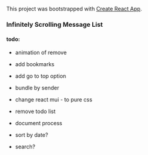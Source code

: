 This project was bootstrapped with [Create React App](https://github.com/facebookincubator/create-react-app).

### Infinitely Scrolling Message List

#### todo:
 - animation of remove

 - add bookmarks
 - add go to top option
 - bundle by sender
 - change react mui - to pure css
 - remove todo list
 - document process
 - sort by date?
 - search?